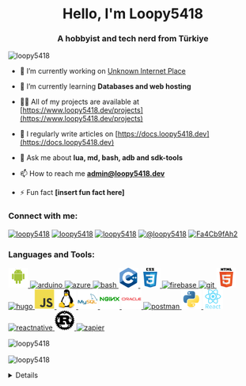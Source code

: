<h1 align="center">Hello, I'm Loopy5418</h1>
<h3 align="center">A hobbyist and tech nerd from Türkiye</h3>
<p align="left"> <img src="https://komarev.com/ghpvc/?username=loopy5418&label=Profile%20views&color=0e75b6&style=plastic" alt="loopy5418" /> </p>

- 🔭 I’m currently working on [Unknown Internet Place](https://docs.loopy5418.dev)

- 🌱 I’m currently learning **Databases and web hosting**

- 👨‍💻 All of my projects are available at [https://www.loopy5418.dev/projects](https://www.loopy5418.dev/projects)

- 📝 I regularly write articles on [https://docs.loopy5418.dev](https://docs.loopy5418.dev)

- 💬 Ask me about **lua, md, bash, adb and sdk-tools**

- 📫 How to reach me **admin@loopy5418.dev**

- ⚡ Fun fact **[insert fun fact here]**

<h3 align="left">Connect with me:</h3>
<p align="left">
<a href="https://dev.to/loopy5418" target="blank"><img align="center" src="https://raw.githubusercontent.com/rahuldkjain/github-profile-readme-generator/master/src/images/icons/Social/devto.svg" alt="loopy5418" height="30" width="40" /></a>
<a href="https://twitter.com/loopy5418" target="blank"><img align="center" src="https://raw.githubusercontent.com/rahuldkjain/github-profile-readme-generator/master/src/images/icons/Social/twitter.svg" alt="loopy5418" height="30" width="40" /></a>
<a href="https://instagram.com/loopy5418" target="blank"><img align="center" src="https://raw.githubusercontent.com/rahuldkjain/github-profile-readme-generator/master/src/images/icons/Social/instagram.svg" alt="loopy5418" height="30" width="40" /></a>
<a href="https://www.youtube.com/c/@loopy5418" target="blank"><img align="center" src="https://raw.githubusercontent.com/rahuldkjain/github-profile-readme-generator/master/src/images/icons/Social/youtube.svg" alt="@loopy5418" height="30" width="40" /></a>
<a href="https://discord.gg/Fa4Cb9fAh2" target="blank"><img align="center" src="https://raw.githubusercontent.com/rahuldkjain/github-profile-readme-generator/master/src/images/icons/Social/discord.svg" alt="Fa4Cb9fAh2" height="30" width="40" /></a>
</p>

<h3 align="left">Languages and Tools:</h3>
<p align="left"> <a href="https://developer.android.com" target="_blank" rel="noreferrer"> <img src="https://raw.githubusercontent.com/devicons/devicon/master/icons/android/android-original-wordmark.svg" alt="android" width="40" height="40"/> </a> <a href="https://www.arduino.cc/" target="_blank" rel="noreferrer"> <img src="https://cdn.worldvectorlogo.com/logos/arduino-1.svg" alt="arduino" width="40" height="40"/> </a> <a href="https://azure.microsoft.com/en-in/" target="_blank" rel="noreferrer"> <img src="https://www.vectorlogo.zone/logos/microsoft_azure/microsoft_azure-icon.svg" alt="azure" width="40" height="40"/> </a> <a href="https://www.gnu.org/software/bash/" target="_blank" rel="noreferrer"> <img src="https://www.vectorlogo.zone/logos/gnu_bash/gnu_bash-icon.svg" alt="bash" width="40" height="40"/> </a> <a href="https://www.w3schools.com/cpp/" target="_blank" rel="noreferrer"> <img src="https://raw.githubusercontent.com/devicons/devicon/master/icons/cplusplus/cplusplus-original.svg" alt="cplusplus" width="40" height="40"/> </a> <a href="https://www.w3schools.com/css/" target="_blank" rel="noreferrer"> <img src="https://raw.githubusercontent.com/devicons/devicon/master/icons/css3/css3-original-wordmark.svg" alt="css3" width="40" height="40"/> </a> <a href="https://firebase.google.com/" target="_blank" rel="noreferrer"> <img src="https://www.vectorlogo.zone/logos/firebase/firebase-icon.svg" alt="firebase" width="40" height="40"/> </a> <a href="https://git-scm.com/" target="_blank" rel="noreferrer"> <img src="https://www.vectorlogo.zone/logos/git-scm/git-scm-icon.svg" alt="git" width="40" height="40"/> </a> <a href="https://www.w3.org/html/" target="_blank" rel="noreferrer"> <img src="https://raw.githubusercontent.com/devicons/devicon/master/icons/html5/html5-original-wordmark.svg" alt="html5" width="40" height="40"/> </a> <a href="https://gohugo.io/" target="_blank" rel="noreferrer"> <img src="https://api.iconify.design/logos-hugo.svg" alt="hugo" width="40" height="40"/> </a> <a href="https://developer.mozilla.org/en-US/docs/Web/JavaScript" target="_blank" rel="noreferrer"> <img src="https://raw.githubusercontent.com/devicons/devicon/master/icons/javascript/javascript-original.svg" alt="javascript" width="40" height="40"/> </a> <a href="https://www.linux.org/" target="_blank" rel="noreferrer"> <img src="https://raw.githubusercontent.com/devicons/devicon/master/icons/linux/linux-original.svg" alt="linux" width="40" height="40"/> </a> <a href="https://www.mysql.com/" target="_blank" rel="noreferrer"> <img src="https://raw.githubusercontent.com/devicons/devicon/master/icons/mysql/mysql-original-wordmark.svg" alt="mysql" width="40" height="40"/> </a> <a href="https://www.nginx.com" target="_blank" rel="noreferrer"> <img src="https://raw.githubusercontent.com/devicons/devicon/master/icons/nginx/nginx-original.svg" alt="nginx" width="40" height="40"/> </a> <a href="https://www.oracle.com/" target="_blank" rel="noreferrer"> <img src="https://raw.githubusercontent.com/devicons/devicon/master/icons/oracle/oracle-original.svg" alt="oracle" width="40" height="40"/> </a> <a href="https://postman.com" target="_blank" rel="noreferrer"> <img src="https://www.vectorlogo.zone/logos/getpostman/getpostman-icon.svg" alt="postman" width="40" height="40"/> </a> <a href="https://www.python.org" target="_blank" rel="noreferrer"> <img src="https://raw.githubusercontent.com/devicons/devicon/master/icons/python/python-original.svg" alt="python" width="40" height="40"/> </a> <a href="https://reactjs.org/" target="_blank" rel="noreferrer"> <img src="https://raw.githubusercontent.com/devicons/devicon/master/icons/react/react-original-wordmark.svg" alt="react" width="40" height="40"/> </a> <a href="https://reactnative.dev/" target="_blank" rel="noreferrer"> <img src="https://reactnative.dev/img/header_logo.svg" alt="reactnative" width="40" height="40"/> </a> <a href="https://www.rust-lang.org" target="_blank" rel="noreferrer"> <img src="https://raw.githubusercontent.com/devicons/devicon/master/icons/rust/rust-plain.svg" alt="rust" width="40" height="40"/> </a> <a href="https://zapier.com" target="_blank" rel="noreferrer"> <img src="https://www.vectorlogo.zone/logos/zapier/zapier-icon.svg" alt="zapier" width="40" height="40"/> </a> </p>

<p><img align="center" src="https://github-readme-stats.vercel.app/api/top-langs?username=loopy5418&show_icons=true&theme=dark&locale=en&layout=compact" alt="loopy5418" /></p>

<p><img align="center" src="https://github-readme-streak-stats.herokuapp.com/?user=loopy5418&theme=dark" alt="loopy5418" /></p>

<details>

```json
{
  "name": "Loopy5418",
  "nicknames": ["Loopy", "Loop", "Loopee", "Doopy"],
  "hobbies": ["Programming", "doing tech stuff", "modding knockoff consoles"],
  "nationality": "turkiye",
  "age": "private",
  "known-programming-languages": ["Lua", "C++", "Python"],
  "fav-color": "purple",
  "contacts": {
    "youtube": "@Loopy5418",
    "discord": "loopy5418",
    "reddit": "u/LoopyOgre1128",
    "roblox": "Loopy5418 (@LoopyOgre1128)",
    "email": [
      "admin@loopy5418.dev",
      "loopyogre1128@gmail.com"
    ]
  }
}
```
</details>

